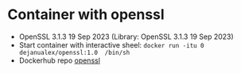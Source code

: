 # Container with openssl

* OpenSSL 3.1.3 19 Sep 2023 (Library: OpenSSL 3.1.3 19 Sep 2023)
* Start container with interactive sheel:
`docker run -itu 0 dejanualex/openssl:1.0  /bin/sh`
* Dockerhub repo [openssl](https://hub.docker.com/repository/docker/dejanualex/openssl/general)